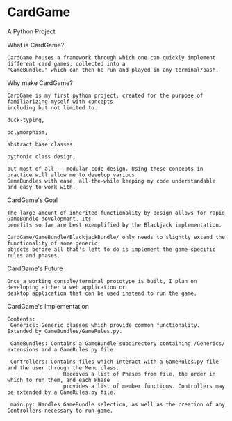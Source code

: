 # CardGame
A Python Project

What is CardGame?

    CardGame houses a framework through which one can quickly implement different card games, collected into a
    "GameBundle," which can then be run and played in any terminal/bash.

Why make CardGame?

    CardGame is my first python project, created for the purpose of familiarizing myself with concepts
    including but not limited to: 

    duck-typing, 

    polymorphism, 

    abstract base classes, 

    pythonic class design, 

    but most of all -- modular code design. Using these concepts in practice will allow me to develop various
    GameBundles with ease, all-the-while keeping my code understandable and easy to work with.

CardGame's Goal

    The large amount of inherited functionality by design allows for rapid GameBundle development. Its 
    benefits so far are best exemplified by the Blackjack implementation. 
    
    CardGame/GameBundle/BlackjackBundle/ only needs to slightly extend the functionality of some generic 
    objects before all that's left to do is implement the game-specific rules and phases.
    
CardGame's Future
    
    Once a working console/terminal prototype is built, I plan on developing either a web application or
    desktop application that can be used instead to run the game.

CardGame's Implementation

    Contents:
     Generics: Generic classes which provide common functionality. Extended by GameBundles/GameRules.py.
        
     GameBundles: Contains a GameBundle subdirectory containing /Generics/ extensions and a GameRules.py file.
        
     Controllers: Contains files which interact with a GameRules.py file and the user through the Menu class. 
                      Receives a list of Phases from file, the order in which to run them, and each Phase
                      provides a list of member functions. Controllers may be extended by a GameRules.py file.
        
     main.py: Handles GameBundle selection, as well as the creation of any Controllers necessary to run game.
                    

